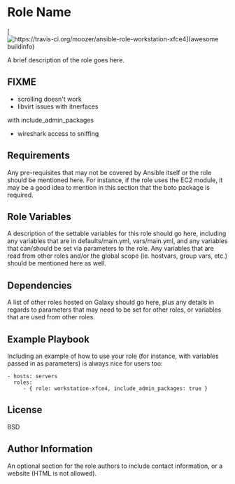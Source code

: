 Role Name
=========
[![https://travis-ci.org/moozer/ansible-role-workstation-xfce4](awesome buildinfo)](https://travis-ci.org/moozer/ansible-role-workstation-xfce4.svg?branch=master)


A brief description of the role goes here.


FIXME
-----

* scrolling doesn't work
* libvirt issues with itnerfaces

with include_admin_packages
* wireshark access to sniffing

Requirements
------------

Any pre-requisites that may not be covered by Ansible itself or the role should be mentioned here. For instance, if the role uses the EC2 module, it may be a good idea to mention in this section that the boto package is required.

Role Variables
--------------

A description of the settable variables for this role should go here, including any variables that are in defaults/main.yml, vars/main.yml, and any variables that can/should be set via parameters to the role. Any variables that are read from other roles and/or the global scope (ie. hostvars, group vars, etc.) should be mentioned here as well.

Dependencies
------------

A list of other roles hosted on Galaxy should go here, plus any details in regards to parameters that may need to be set for other roles, or variables that are used from other roles.

Example Playbook
----------------

Including an example of how to use your role (for instance, with variables passed in as parameters) is always nice for users too:

    - hosts: servers
      roles:
         - { role: workstation-xfce4, include_admin_packages: true }
         
         

License
-------

BSD

Author Information
------------------

An optional section for the role authors to include contact information, or a website (HTML is not allowed).
